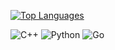 [![Top Languages](https://github-readme-stats.vercel.app/api/top-langs/?username=bodier123&layout=compact&theme=dark)](https://github.com/anuraghazra/github-readme-stats)

![C++](https://img.shields.io/badge/C++-00599C?style=for-the-badge&logo=c%2B%2B&logoColor=white)
![Python](https://img.shields.io/badge/Python-3776AB?style=for-the-badge&logo=python&logoColor=white)
![Go](https://img.shields.io/badge/Go-00ADD8?style=for-the-badge&logo=go&logoColor=white)
